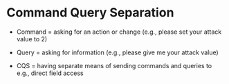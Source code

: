 # Command Query Separation

- Command = asking for an action or change (e.g., please set your attack value to 2)

- Query = asking for information (e.g., please give me your attack value)

- CQS = having separate means of sending commands and queries to e.g., direct field access